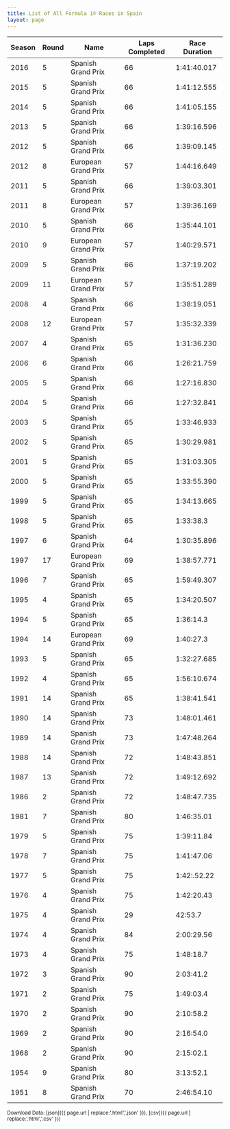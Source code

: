 ```yaml
---
title: List of All Formula 1® Races in Spain
layout: page
---
```


| Season | Round | Name | Laps Completed | Race Duration |
|--|--|--|--|--|
| 2016 | 5 | Spanish Grand Prix | 66 | 1:41:40.017 |
| 2015 | 5 | Spanish Grand Prix | 66 | 1:41:12.555 |
| 2014 | 5 | Spanish Grand Prix | 66 | 1:41:05.155 |
| 2013 | 5 | Spanish Grand Prix | 66 | 1:39:16.596 |
| 2012 | 5 | Spanish Grand Prix | 66 | 1:39:09.145 |
| 2012 | 8 | European Grand Prix | 57 | 1:44:16.649 |
| 2011 | 5 | Spanish Grand Prix | 66 | 1:39:03.301 |
| 2011 | 8 | European Grand Prix | 57 | 1:39:36.169 |
| 2010 | 5 | Spanish Grand Prix | 66 | 1:35:44.101 |
| 2010 | 9 | European Grand Prix | 57 | 1:40:29.571 |
| 2009 | 5 | Spanish Grand Prix | 66 | 1:37:19.202 |
| 2009 | 11 | European Grand Prix | 57 | 1:35:51.289 |
| 2008 | 4 | Spanish Grand Prix | 66 | 1:38:19.051 |
| 2008 | 12 | European Grand Prix | 57 | 1:35:32.339 |
| 2007 | 4 | Spanish Grand Prix | 65 | 1:31:36.230 |
| 2006 | 6 | Spanish Grand Prix | 66 | 1:26:21.759 |
| 2005 | 5 | Spanish Grand Prix | 66 | 1:27:16.830 |
| 2004 | 5 | Spanish Grand Prix | 66 | 1:27:32.841 |
| 2003 | 5 | Spanish Grand Prix | 65 | 1:33:46.933 |
| 2002 | 5 | Spanish Grand Prix | 65 | 1:30:29.981 |
| 2001 | 5 | Spanish Grand Prix | 65 | 1:31:03.305 |
| 2000 | 5 | Spanish Grand Prix | 65 | 1:33:55.390 |
| 1999 | 5 | Spanish Grand Prix | 65 | 1:34:13.665 |
| 1998 | 5 | Spanish Grand Prix | 65 | 1:33:38.3 |
| 1997 | 6 | Spanish Grand Prix | 64 | 1:30:35.896 |
| 1997 | 17 | European Grand Prix | 69 | 1:38:57.771 |
| 1996 | 7 | Spanish Grand Prix | 65 | 1:59:49.307 |
| 1995 | 4 | Spanish Grand Prix | 65 | 1:34:20.507 |
| 1994 | 5 | Spanish Grand Prix | 65 | 1:36:14.3 |
| 1994 | 14 | European Grand Prix | 69 | 1:40:27.3 |
| 1993 | 5 | Spanish Grand Prix | 65 | 1:32:27.685 |
| 1992 | 4 | Spanish Grand Prix | 65 | 1:56:10.674 |
| 1991 | 14 | Spanish Grand Prix | 65 | 1:38:41.541 |
| 1990 | 14 | Spanish Grand Prix | 73 | 1:48:01.461 |
| 1989 | 14 | Spanish Grand Prix | 73 | 1:47:48.264 |
| 1988 | 14 | Spanish Grand Prix | 72 | 1:48:43.851 |
| 1987 | 13 | Spanish Grand Prix | 72 | 1:49:12.692 |
| 1986 | 2 | Spanish Grand Prix | 72 | 1:48:47.735 |
| 1981 | 7 | Spanish Grand Prix | 80 | 1:46:35.01 |
| 1979 | 5 | Spanish Grand Prix | 75 | 1:39:11.84 |
| 1978 | 7 | Spanish Grand Prix | 75 | 1:41:47.06 |
| 1977 | 5 | Spanish Grand Prix | 75 | 1:42:.52.22 |
| 1976 | 4 | Spanish Grand Prix | 75 | 1:42:20.43 |
| 1975 | 4 | Spanish Grand Prix | 29 | 42:53.7 |
| 1974 | 4 | Spanish Grand Prix | 84 | 2:00:29.56 |
| 1973 | 4 | Spanish Grand Prix | 75 | 1:48:18.7 |
| 1972 | 3 | Spanish Grand Prix | 90 | 2:03:41.2 |
| 1971 | 2 | Spanish Grand Prix | 75 | 1:49:03.4 |
| 1970 | 2 | Spanish Grand Prix | 90 | 2:10:58.2 |
| 1969 | 2 | Spanish Grand Prix | 90 | 2:16:54.0 |
| 1968 | 2 | Spanish Grand Prix | 90 | 2:15:02.1 |
| 1954 | 9 | Spanish Grand Prix | 80 | 3:13:52.1 |
| 1951 | 8 | Spanish Grand Prix | 70 | 2:46:54.10 |

<small>Download Data: [json]({{ page.url | replace:'.html','.json' }}), [csv]({{ page.url | replace:'.html','.csv' }})</small>
